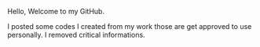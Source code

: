 Hello, Welcome to my GitHub.

I posted some codes I created from my work those are get approved to use personally.
I removed critical informations.
